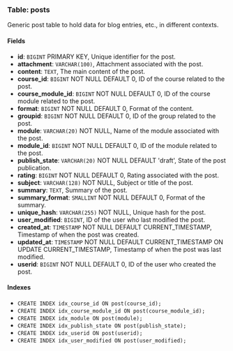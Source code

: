 ### Table: posts

Generic post table to hold data for blog entries, etc., in different contexts.

#### Fields

- **id**: `BIGINT` PRIMARY KEY, Unique identifier for the post.
- **attachment**: `VARCHAR(100)`, Attachment associated with the post.
- **content**: `TEXT`, The main content of the post.
- **course_id**: `BIGINT` NOT NULL DEFAULT 0, ID of the course related to the post.
- **course_module_id**: `BIGINT` NOT NULL DEFAULT 0, ID of the course module related to the post.
- **format**: `BIGINT` NOT NULL DEFAULT 0, Format of the content.
- **groupid**: `BIGINT` NOT NULL DEFAULT 0, ID of the group related to the post.
- **module**: `VARCHAR(20)` NOT NULL, Name of the module associated with the post.
- **module_id**: `BIGINT` NOT NULL DEFAULT 0, ID of the module related to the post.
- **publish_state**: `VARCHAR(20)` NOT NULL DEFAULT 'draft', State of the post publication.
- **rating**: `BIGINT` NOT NULL DEFAULT 0, Rating associated with the post.
- **subject**: `VARCHAR(128)` NOT NULL, Subject or title of the post.
- **summary**: `TEXT`, Summary of the post.
- **summary_format**: `SMALLINT` NOT NULL DEFAULT 0, Format of the summary.
- **unique_hash**: `VARCHAR(255)` NOT NULL, Unique hash for the post.
- **user_modified**: `BIGINT`, ID of the user who last modified the post.
- **created_at**: `TIMESTAMP` NOT NULL DEFAULT CURRENT_TIMESTAMP, Timestamp of when the post was created.
- **updated_at**: `TIMESTAMP` NOT NULL DEFAULT CURRENT_TIMESTAMP ON UPDATE CURRENT_TIMESTAMP, Timestamp of when the post was last modified.
- **userid**: `BIGINT` NOT NULL DEFAULT 0, ID of the user who created the post.

#### Indexes

- `CREATE INDEX idx_course_id ON post(course_id);`
- `CREATE INDEX idx_course_module_id ON post(course_module_id);`
- `CREATE INDEX idx_module ON post(module);`
- `CREATE INDEX idx_publish_state ON post(publish_state);`
- `CREATE INDEX idx_userid ON post(userid);`
- `CREATE INDEX idx_user_modified ON post(user_modified);`
